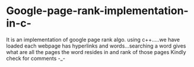 # Google-page-rank-implementation-in-c-
It is an implementation of google page rank algo. using c++.....we have loaded each webpage has hyperlinks and words...searching a word gives what are all the pages the word resides in and rank of those pages
Kindly check for comments  -_-
